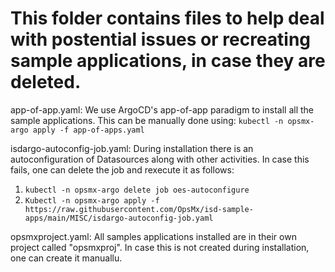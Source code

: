 # This folder contains files to help deal with postential issues or recreating sample applications, in case they are deleted.

app-of-app.yaml: We use ArgoCD's app-of-app paradigm to install all the sample applications. This can be manually done using: `kubectl -n opsmx-argo apply -f app-of-apps.yaml`

isdargo-autoconfig-job.yaml: During installation there is an autoconfiguration of Datasources along with other activities. In case this fails, one can delete the job and rexecute it as follows:
1. `kubectl -n opsmx-argo delete job oes-autoconfigure`
2. `Kubectl -n opsmx-argo apply -f https://raw.githubusercontent.com/OpsMx/isd-sample-apps/main/MISC/isdargo-autoconfig-job.yaml`

opsmxproject.yaml: All samples applications installed are in their own project called "opsmxproj". In case this is not created during installation, one can create it manuallu.
